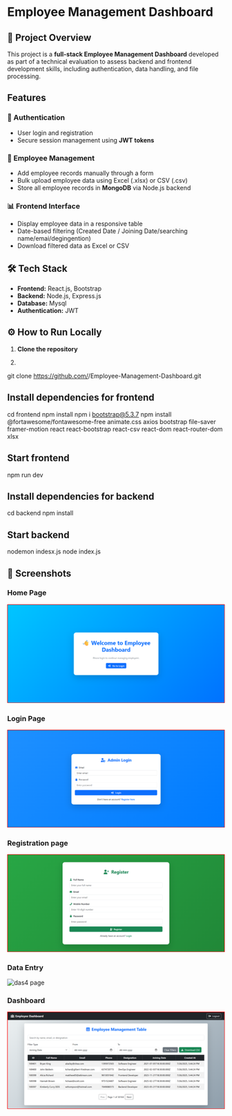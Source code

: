 # Employee Management Dashboard

## 📌 Project Overview
This project is a **full-stack Employee Management Dashboard** developed as part of a technical evaluation to assess backend and frontend development skills, including authentication, data handling, and file processing.

##  Features
### 🔐 Authentication
- User login and registration
- Secure session management using **JWT tokens**

### 👤 Employee Management
- Add employee records manually through a form
- Bulk upload employee data using Excel (.xlsx) or CSV (.csv)
- Store all employee records in **MongoDB** via Node.js backend

### 📊 Frontend Interface
- Display employee data in a responsive table
- Date-based filtering (Created Date / Joining Date/searching name/emai/degingention)
- Download filtered data as Excel or CSV

## 🛠️ Tech Stack
- **Frontend:** React.js, Bootstrap  
- **Backend:** Node.js, Express.js  
- **Database:** Mysql 
- **Authentication:** JWT  

## ⚙️ How to Run Locally
1. **Clone the repository**
2. ```bash
git clone https://github.com/<your-username>/Employee-Management-Dashboard.git
## Install dependencies for frontend
cd frontend
npm install
npm i bootstrap@5.3.7
npm install @fortawesome/fontawesome-free animate.css axios bootstrap file-saver framer-motion react react-bootstrap react-csv react-dom react-router-dom xlsx
## Start frontend
npm run dev
## Install dependencies for backend
cd backend
npm install
## Start backend
nodemon indesx.js
node index.js
## 📸 Screenshots


### Home Page
![Home Page](./screenshots/home1.png)

### Login Page
![Login Page](./screenshots/login2.png)
### Registration page 
![Login Page](./screenshots/reg3.png)
### Data Entry
![das4 page](./screenshort/das4.png)

### Dashboard
![Das5 page](./screenshots/das5.png)


